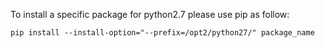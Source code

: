 
To install a specific package for python2.7 please use pip as follow:

	pip install --install-option="--prefix=/opt2/python27/" package_name 
